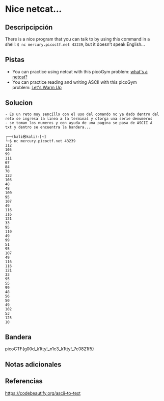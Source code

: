 # Nice netcat...
## Descripcipción
There is a nice program that you can talk to by using this command in a shell: `$ nc mercury.picoctf.net 43239`, but it doesn't speak English...
## Pistas
- You can practice using netcat with this picoGym problem: [what's a netcat?](https://play.picoctf.org/practice/challenge/34)
- You can practice reading and writing ASCII with this picoGym problem: [Let's Warm Up](https://play.picoctf.org/practice/challenge/22)
## Solucion
```
- Es un reto muy sencillo con el uso del comando nc ya dado dentro del reto se ingresa la linea a la terminal y otorga una serie denumeros
- se toman los numeros y con ayuda de una pagina se pasa de ASCII A txt y dentro se encuentra la bandera...

┌──(kali㉿kali)-[~]
└─$ nc mercury.picoctf.net 43239
112 
105 
99 
111 
67 
84 
70 
123 
103 
48 
48 
100 
95 
107 
49 
116 
116 
121 
33 
95 
110 
49 
99 
51 
95 
107 
49 
116 
116 
121 
33 
95 
55 
99 
48 
56 
50 
49 
102 
53 
125 
10          
```
## Bandera
picoCTF{g00d_k1tty!_n1c3_k1tty!_7c0821f5}
## Notas adicionales

## Referencias
https://codebeautify.org/ascii-to-text